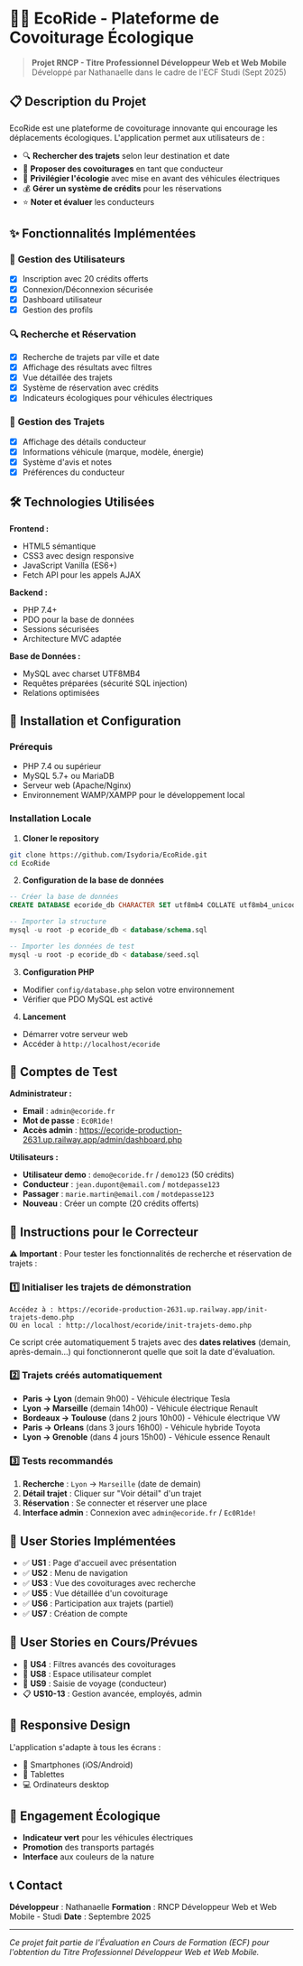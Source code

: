 # 🚗🌱 EcoRide - Plateforme de Covoiturage Écologique

> **Projet RNCP - Titre Professionnel Développeur Web et Web Mobile**
> Développé par Nathanaelle dans le cadre de l'ECF Studi (Sept 2025)

## 📋 Description du Projet

EcoRide est une plateforme de covoiturage innovante qui encourage les déplacements écologiques. L'application permet aux utilisateurs de :

- 🔍 **Rechercher des trajets** selon leur destination et date
- 🚗 **Proposer des covoiturages** en tant que conducteur
- 🌱 **Privilégier l'écologie** avec mise en avant des véhicules électriques
- 💰 **Gérer un système de crédits** pour les réservations
- ⭐ **Noter et évaluer** les conducteurs

## ✨ Fonctionnalités Implémentées

### 👥 **Gestion des Utilisateurs**
- [x] Inscription avec 20 crédits offerts
- [x] Connexion/Déconnexion sécurisée
- [x] Dashboard utilisateur
- [x] Gestion des profils

### 🔍 **Recherche et Réservation**
- [x] Recherche de trajets par ville et date
- [x] Affichage des résultats avec filtres
- [x] Vue détaillée des trajets
- [x] Système de réservation avec crédits
- [x] Indicateurs écologiques pour véhicules électriques

### 🚗 **Gestion des Trajets**
- [x] Affichage des détails conducteur
- [x] Informations véhicule (marque, modèle, énergie)
- [x] Système d'avis et notes
- [x] Préférences du conducteur

## 🛠 Technologies Utilisées

**Frontend :**
- HTML5 sémantique
- CSS3 avec design responsive
- JavaScript Vanilla (ES6+)
- Fetch API pour les appels AJAX

**Backend :**
- PHP 7.4+
- PDO pour la base de données
- Sessions sécurisées
- Architecture MVC adaptée

**Base de Données :**
- MySQL avec charset UTF8MB4
- Requêtes préparées (sécurité SQL injection)
- Relations optimisées

## 🚀 Installation et Configuration

### Prérequis
- PHP 7.4 ou supérieur
- MySQL 5.7+ ou MariaDB
- Serveur web (Apache/Nginx)
- Environnement WAMP/XAMPP pour le développement local

### Installation Locale

1. **Cloner le repository**
```bash
git clone https://github.com/Isydoria/EcoRide.git
cd EcoRide
```

2. **Configuration de la base de données**
```sql
-- Créer la base de données
CREATE DATABASE ecoride_db CHARACTER SET utf8mb4 COLLATE utf8mb4_unicode_ci;

-- Importer la structure
mysql -u root -p ecoride_db < database/schema.sql

-- Importer les données de test
mysql -u root -p ecoride_db < database/seed.sql
```

3. **Configuration PHP**
- Modifier `config/database.php` selon votre environnement
- Vérifier que PDO MySQL est activé

4. **Lancement**
- Démarrer votre serveur web
- Accéder à `http://localhost/ecoride`

## 👤 Comptes de Test

**Administrateur :**
- **Email** : `admin@ecoride.fr`
- **Mot de passe** : `Ec0R1de!`
- **Accès admin** : https://ecoride-production-2631.up.railway.app/admin/dashboard.php

**Utilisateurs :**
- **Utilisateur demo** : `demo@ecoride.fr` / `demo123` (50 crédits)
- **Conducteur** : `jean.dupont@email.com` / `motdepasse123`
- **Passager** : `marie.martin@email.com` / `motdepasse123`
- **Nouveau** : Créer un compte (20 crédits offerts)

## 🎯 Instructions pour le Correcteur

**⚠️ Important** : Pour tester les fonctionnalités de recherche et réservation de trajets :

### 1️⃣ Initialiser les trajets de démonstration
```
Accédez à : https://ecoride-production-2631.up.railway.app/init-trajets-demo.php
OU en local : http://localhost/ecoride/init-trajets-demo.php
```

Ce script crée automatiquement 5 trajets avec des **dates relatives** (demain, après-demain...) qui fonctionneront quelle que soit la date d'évaluation.

### 2️⃣ Trajets créés automatiquement
- **Paris → Lyon** (demain 9h00) - Véhicule électrique Tesla
- **Lyon → Marseille** (demain 14h00) - Véhicule électrique Renault
- **Bordeaux → Toulouse** (dans 2 jours 10h00) - Véhicule électrique VW
- **Paris → Orleans** (dans 3 jours 16h00) - Véhicule hybride Toyota
- **Lyon → Grenoble** (dans 4 jours 15h00) - Véhicule essence Renault

### 3️⃣ Tests recommandés
1. **Recherche** : `Lyon` → `Marseille` (date de demain)
2. **Détail trajet** : Cliquer sur "Voir détail" d'un trajet
3. **Réservation** : Se connecter et réserver une place
4. **Interface admin** : Connexion avec `admin@ecoride.fr` / `Ec0R1de!`

## 🎯 User Stories Implémentées

- ✅ **US1** : Page d'accueil avec présentation
- ✅ **US2** : Menu de navigation
- ✅ **US3** : Vue des covoiturages avec recherche
- ✅ **US5** : Vue détaillée d'un covoiturage
- ✅ **US6** : Participation aux trajets (partiel)
- ✅ **US7** : Création de compte

## 🔄 User Stories en Cours/Prévues

- 🔄 **US4** : Filtres avancés des covoiturages
- 🔄 **US8** : Espace utilisateur complet
- 🔄 **US9** : Saisie de voyage (conducteur)
- 📋 **US10-13** : Gestion avancée, employés, admin

## 📱 Responsive Design

L'application s'adapte à tous les écrans :
- 📱 Smartphones (iOS/Android)
- 📱 Tablettes
- 💻 Ordinateurs desktop

## 🌱 Engagement Écologique

- **Indicateur vert** pour les véhicules électriques
- **Promotion** des transports partagés
- **Interface** aux couleurs de la nature

## 📞 Contact

**Développeur** : Nathanaelle
**Formation** : RNCP Développeur Web et Web Mobile - Studi
**Date** : Septembre 2025

---

*Ce projet fait partie de l'Évaluation en Cours de Formation (ECF) pour l'obtention du Titre Professionnel Développeur Web et Web Mobile.*
